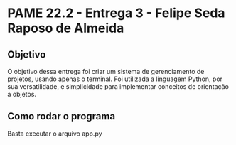 # PAME 22.2 - Entrega 3 - Felipe Seda Raposo de Almeida
## Objetivo
O objetivo dessa entrega foi criar um sistema de gerenciamento de projetos, usando apenas o terminal. Foi utilizada a linguagem Python, por sua versatilidade, e simplicidade para implementar conceitos de orientação a objetos.

## Como rodar o programa
Basta executar o arquivo app.py
